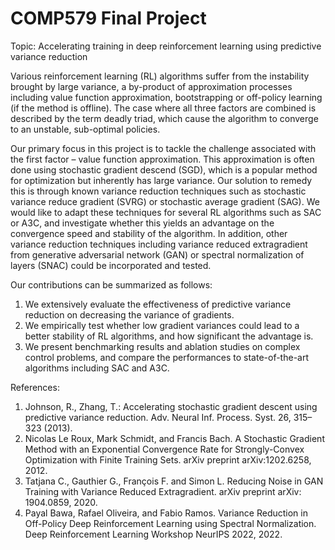 # COMP579 Final Project
Topic: Accelerating training in deep reinforcement learning using predictive variance reduction

Various reinforcement learning (RL) algorithms suffer from the instability brought by large variance, a by-product of approximation processes including value function approximation, bootstrapping or off-policy learning (if the method is offline). The case where all three factors are combined is described by the term deadly triad, which cause the algorithm to converge to an unstable, sub-optimal policies.

Our primary focus in this project is to tackle the challenge associated with the first factor – value function approximation. This approximation is often done using stochastic gradient descend (SGD), which is a popular method for optimization but inherently has large variance. Our solution to remedy this is through known variance reduction techniques such as stochastic variance reduce gradient (SVRG) or stochastic average gradient (SAG). We would like to adapt these techniques for several RL algorithms such as SAC or A3C, and investigate whether this yields an advantage on the convergence speed and stability of the algorithm. In addition, other variance reduction techniques including variance reduced extragradient from generative adversarial network (GAN) or spectral normalization of layers (SNAC) could be incorporated and tested.

Our contributions can be summarized as follows:
1.	We extensively evaluate the effectiveness of predictive variance reduction on decreasing the variance of gradients.
2.	We empirically test whether low gradient variances could lead to a better stability of RL algorithms, and how significant the advantage is.
3.	We present benchmarking results and ablation studies on complex control problems, and compare the performances to state-of-the-art algorithms including SAC and A3C.

References:
1. Johnson, R., Zhang, T.: Accelerating stochastic gradient descent using predictive variance reduction. Adv. Neural Inf. Process. Syst. 26, 315–323 (2013).
2. Nicolas Le Roux, Mark Schmidt, and Francis Bach. A Stochastic Gradient Method with an Exponential Convergence Rate for Strongly-Convex Optimization with Finite Training Sets. arXiv preprint arXiv:1202.6258, 2012.
3. Tatjana C., Gauthier G., François F. and Simon L. Reducing Noise in GAN Training with Variance Reduced Extragradient. arXiv preprint arXiv: 1904.0859, 2020.
4. Payal Bawa, Rafael Oliveira, and Fabio Ramos. Variance Reduction in Off-Policy Deep Reinforcement Learning using Spectral Normalization. Deep Reinforcement Learning Workshop NeurIPS 2022, 2022.
